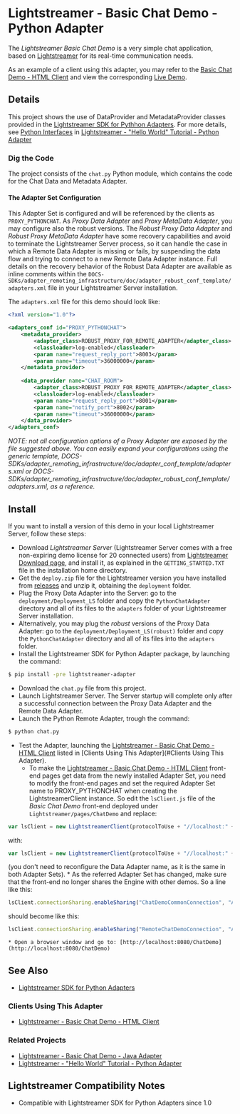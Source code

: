 # Lightstreamer - Basic Chat Demo - Python Adapter #
<!-- START DESCRIPTION lightstreamer-example-chat-adapter-python -->

The *Lightstreamer Basic Chat Demo* is a very simple chat application, based on [Lightstreamer](http://www.lightstreamer.com) for its real-time communication needs.

<!--
This project contains the source code and all the resources needed to deploy on a [Node.js](http://nodejs.org/) instance the Node.js port of the [Lightstreamer - Basic Chat Demo - Java Adapter](https://github.com/Lightstreamer/Lightstreamer-example-Chat-adapter-java).
-->

As an example of a client using this adapter, you may refer to the [Basic Chat Demo - HTML Client](https://github.com/Lightstreamer/Lightstreamer-example-chat-client-javascript) and view the corresponding [Live Demo](http://demos.lightstreamer.com/ChatDemo/).

## Details

This project shows the use of DataProvider and MetadataProvider classes provided in the [Lightstreamer SDK for Pythhon Adapters](https://github.com/Lightstreamer/Lightstreamer-lib-python-adapter). For more details, see [Python Interfaces](https://github.com/Lightstreamer/Lightstreamer-example-HelloWorld-adapter-python#python-interfaces) in [Lightstreamer - "Hello World" Tutorial - Python Adapter](https://github.com/Lightstreamer/Lightstreamer-example-HelloWorld-adapter-python) 

### Dig the Code

The project consists of the `chat.py` Python module, which contains  the code for the Chat Data and Metadata Adapter.


#### The Adapter Set Configuration
This Adapter Set is configured and will be referenced by the clients as `PROXY_PYTHONCHAT`.
As *Proxy Data Adapter* and *Proxy MetaData Adapter*, you may configure also the robust versions. The *Robust Proxy Data Adapter* and *Robust Proxy MetaData Adapter* have some recovery capabilities and avoid to terminate the Lightstreamer Server process, so it can handle the case in which a Remote Data Adapter is missing or fails, by suspending the data flow and trying to connect to a new Remote Data Adapter instance. Full details on the recovery behavior of the Robust Data Adapter are available as inline comments within the `DOCS-SDKs/adapter_remoting_infrastructure/doc/adapter_robust_conf_template/adapters.xml` file in your Lightstreamer Server installation.

The `adapters.xml` file for this demo should look like:

```xml
<?xml version="1.0"?>

<adapters_conf id="PROXY_PYTHONCHAT">
    <metadata_provider>
        <adapter_class>ROBUST_PROXY_FOR_REMOTE_ADAPTER</adapter_class>
        <classloader>log-enabled</classloader>
        <param name="request_reply_port">8003</param>
        <param name="timeout">36000000</param>
    </metadata_provider>
    
    <data_provider name="CHAT_ROOM">
        <adapter_class>ROBUST_PROXY_FOR_REMOTE_ADAPTER</adapter_class>
        <classloader>log-enabled</classloader>
        <param name="request_reply_port">8001</param>
        <param name="notify_port">8002</param>
        <param name="timeout">36000000</param>
    </data_provider>
</adapters_conf>
```

<i>NOTE: not all configuration options of a Proxy Adapter are exposed by the file suggested above.
You can easily expand your configurations using the generic template, DOCS-SDKs/adapter_remoting_infrastructure/doc/adapter_conf_template/adapters.xml or DOCS-SDKs/adapter_remoting_infrastructure/doc/adapter_robust_conf_template/adapters.xml, as a reference.</i>

<!-- END DESCRIPTION lightstreamer-example-chat-adapter-python -->

## Install
If you want to install a version of this demo in your local Lightstreamer Server, follow these steps:
* Download *Lightstreamer Server* (Lightstreamer Server comes with a free non-expiring demo license for 20 connected users) from [Lightstreamer Download page](http://www.lightstreamer.com/download.htm), and install it, as explained in the `GETTING_STARTED.TXT` file in the installation home directory.
* Get the `deploy.zip` file for the Lightstreamer version you have installed from [releases](https://github.com/Lightstreamer/Lightstreamer-example-chat-adapter-python/releases) and unzip it, obtaining the `deployment` folder.
* Plug the Proxy Data Adapter into the Server: go to the `deployment/Deployment_LS` folder and copy the `PythonChatAdapter` directory and all of its files to the `adapters` folder of your Lightstreamer Server installation.
* Alternatively, you may plug the *robust* versions of the Proxy Data Adapter: go to the `deployment/Deployment_LS(robust)` folder and copy the `PythonChatAdapter` directory and all of its files into the `adapters` folder.
* Install the Lightstreamer SDK for Python Adapter package, by launching the command:

 ```bash
 $ pip install -pre lightstreamer-adapter
 ```
* Download the `chat.py` file from this project.
* Launch Lightstreamer Server. The Server startup will complete only after a successful connection between the Proxy Data Adapter and the Remote Data Adapter.
* Launch the Python  Remote Adapter, trough the command:

 ```bash
 $ python chat.py
 ```
* Test the Adapter, launching the [Lightstreamer - Basic Chat Demo - HTML Client](https://github.com/Lightstreamer/Lightstreamer-example-Chat-client-javascript) listed in [Clients Using This Adapter](#Clients Using This Adapter).
    * To make the [Lightstreamer - Basic Chat Demo - HTML Client](https://github.com/Lightstreamer/Lightstreamer-example-Chat-client-javascript) front-end pages get data from the newly installed Adapter Set, you need to modify the front-end pages and set the required Adapter Set name to PROXY_PYTHONCHAT when creating the LightstreamerClient instance. So edit the `lsClient.js` file of the *Basic Chat Demo* front-end deployed under `Lightstreamer/pages/ChatDemo` and replace:

 ```javascript
 var lsClient = new LightstreamerClient(protocolToUse + "//localhost:" + portToUse, "CHAT");
 ```
 with:
 ```javascript
 var lsClient = new LightstreamerClient(protocolToUse + "//localhost:" + portToUse, "PROXY_PYTHONCHAT");
 ```
(you don't need to reconfigure the Data Adapter name, as it is the same in both Adapter Sets).
    * As the referred Adapter Set has changed, make sure that the front-end no longer shares the Engine with other demos. So a line like this:
 ```javascript
 lsClient.connectionSharing.enableSharing("ChatDemoCommonConnection", "ATTACH", "CREATE");
 ```

 should become like this:
 
 ```javascript
 lsClient.connectionSharing.enableSharing("RemoteChatDemoConnection", "ATTACH", "CREATE");
 ```
    * Open a browser window and go to: [http://localhost:8080/ChatDemo](http://localhost:8080/ChatDemo)

## See Also

*    [Lightstreamer SDK for Python Adapters](https://github.com/Lightstreamer/Lightstreamer-lib-python-adapter)

### Clients Using This Adapter
<!-- START RELATED_ENTRIES -->

*    [Lightstreamer - Basic Chat Demo - HTML Client](https://github.com/Lightstreamer/Lightstreamer-example-Chat-client-javascript)

<!-- END RELATED_ENTRIES -->

### Related Projects

*    [Lightstreamer - Basic Chat Demo - Java Adapter](https://github.com/Lightstreamer/Lightstreamer-example-Chat-adapter-java)
*    [Lightstreamer - "Hello World" Tutorial - Python Adapter](https://github.com/Lightstreamer/Lightstreamer-example-HelloWorld-adapter-python)

## Lightstreamer Compatibility Notes

* Compatible with Lightstreamer SDK for Python Adapters since 1.0
